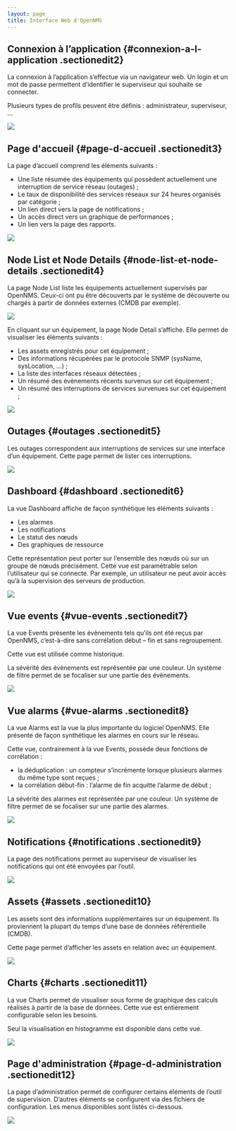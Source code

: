 ```yaml
---
layout: page
title: Interface Web d'OpenNMS
---
```


Connexion à l’application {#connexion-a-l-application .sectionedit2}
-------------------------

La connexion à l’application s’effectue via un navigateur web. Un login
et un mot de passe permettent d’identifier le superviseur qui souhaite
se connecter.

Plusieurs types de profils peuvent être définis : administrateur,
superviseur, …

[![](../assets/media/supervision/opennms/login-02.png)](../_detail/supervision/opennms/login-02.png@id=opennms%253Aopennms-interface.html "supervision:opennms:login-02.png")

Page d'accueil {#page-d-accueil .sectionedit3}
--------------

La page d’accueil comprend les éléments suivants :

-   Une liste résumée des équipements qui possèdent actuellement une
    interruption de service réseau (outages) ;
-   Le taux de disponibilité des services réseaux sur 24 heures
    organisés par catégorie ;
-   Un lien direct vers la page de notifications ;
-   Un accès direct vers un graphique de performances ;
-   Un lien vers la page des rapports.

[![](../assets/media/supervision/opennms/homepage-02.png)](../_detail/supervision/opennms/homepage-02.png@id=opennms%253Aopennms-interface.html "supervision:opennms:homepage-02.png")

Node List et Node Details {#node-list-et-node-details .sectionedit4}
-------------------------

La page Node List liste les équipements actuellement supervisés par
OpenNMS. Ceux-ci ont pu être découverts par le système de découverte ou
chargés à partir de données externes (CMDB par exemple).

[![](../assets/media/supervision/opennms/nodelist-01.png)](../_detail/supervision/opennms/nodelist-01.png@id=opennms%253Aopennms-interface.html "supervision:opennms:nodelist-01.png")

En cliquant sur un équipement, la page Node Detail s’affiche. Elle
permet de visualiser les éléments suivants :

-   Les assets enregistrés pour cet équipement ;
-   Des informations récupérées par le protocole SNMP (sysName,
    sysLocation, …) ;
-   La liste des interfaces réseaux détectées ;
-   Un résumé des évènements récents survenus sur cet équipement ;
-   Un résumé des interruptions de services survenues sur cet équipement
    ;

[![](../assets/media/supervision/opennms/nodedetail-01.png)](../_detail/supervision/opennms/nodedetail-01.png@id=opennms%253Aopennms-interface.html "supervision:opennms:nodedetail-01.png")

Outages {#outages .sectionedit5}
-------

Les outages correspondent aux interruptions de services sur une
interface d’un équipement. Cette page permet de lister ces
interruptions.

[![](../assets/media/supervision/opennms/outages-02.png)](../_detail/supervision/opennms/outages-02.png@id=opennms%253Aopennms-interface.html "supervision:opennms:outages-02.png")

Dashboard {#dashboard .sectionedit6}
---------

La vue Dashboard affiche de façon synthétique les éléments suivants :

-   Les alarmes
-   Les notifications
-   Le statut des nœuds
-   Des graphiques de ressource

Cette représentation peut porter sur l’ensemble des nœuds où sur un
groupe de nœuds précisément. Cette vue est paramétrable selon
l’utilisateur qui se connecte. Par exemple, un utilisateur ne peut avoir
accès qu’à la supervision des serveurs de production.

[![](../assets/media/supervision/opennms/dashboard-01.png)](../_detail/supervision/opennms/dashboard-01.png@id=opennms%253Aopennms-interface.html "supervision:opennms:dashboard-01.png")

Vue events {#vue-events .sectionedit7}
----------

La vue Events présente les évènements tels qu’ils ont été reçus par
OpenNMS, c’est-à-dire sans corrélation début – fin et sans regroupement.

Cette vue est utilisée comme historique.

La sévérité des évènements est représentée par une couleur. Un système
de filtre permet de se focaliser sur une partie des évènements.

[![](../assets/media/supervision/opennms/events-01.png)](../_detail/supervision/opennms/events-01.png@id=opennms%253Aopennms-interface.html "supervision:opennms:events-01.png")

Vue alarms {#vue-alarms .sectionedit8}
----------

La vue Alarms est la vue la plus importante du logiciel OpenNMS. Elle
présente de façon synthétique les alarmes en cours sur le réseau.

Cette vue, contrairement à la vue Events, possède deux fonctions de
corrélation :

-   la déduplication : un compteur s’incrémente lorsque plusieurs
    alarmes du même type sont reçues ;
-   la corrélation début-fin : l’alarme de fin acquitte l’alarme de
    début ;

La sévérité des alarmes est représentée par une couleur. Un système de
filtre permet de se focaliser sur une partie des alarmes.

[![](../assets/media/supervision/opennms/alarms-02.png)](../_detail/supervision/opennms/alarms-02.png@id=opennms%253Aopennms-interface.html "supervision:opennms:alarms-02.png")

Notifications {#notifications .sectionedit9}
-------------

La page des notifications permet au superviseur de visualiser les
notifications qui ont été envoyées par l’outil.

[![](../assets/media/supervision/opennms/notifications-01.png)](../_detail/supervision/opennms/notifications-01.png@id=opennms%253Aopennms-interface.html "supervision:opennms:notifications-01.png")

Assets {#assets .sectionedit10}
------

Les assets sont des informations supplémentaires sur un équipement. Ils
proviennent la plupart du temps d’une base de données référentielle
(CMDB).

Cette page permet d’afficher les assets en relation avec un équipement.

[![](../assets/media/supervision/opennms/assets-01.png)](../_detail/supervision/opennms/assets-01.png@id=opennms%253Aopennms-interface.html "supervision:opennms:assets-01.png")

Charts {#charts .sectionedit11}
------

La vue Charts permet de visualiser sous forme de graphique des calculs
réalisés à partir de la base de données. Cette vue est entièrement
configurable selon les besoins.

Seul la visualisation en histogramme est disponible dans cette vue.

[![](../assets/media/supervision/opennms/charts-01.png)](../_detail/supervision/opennms/charts-01.png@id=opennms%253Aopennms-interface.html "supervision:opennms:charts-01.png")

Page d'administration {#page-d-administration .sectionedit12}
---------------------

La page d’administration permet de configurer certains éléments de
l’outil de supervision. D’autres éléments se configurent via des
fichiers de configuration. Les menus disponibles sont listés ci-dessous.

[![](../assets/media/supervision/opennms/admin-01.png)](../_detail/supervision/opennms/admin-01.png@id=opennms%253Aopennms-interface.html "supervision:opennms:admin-01.png")